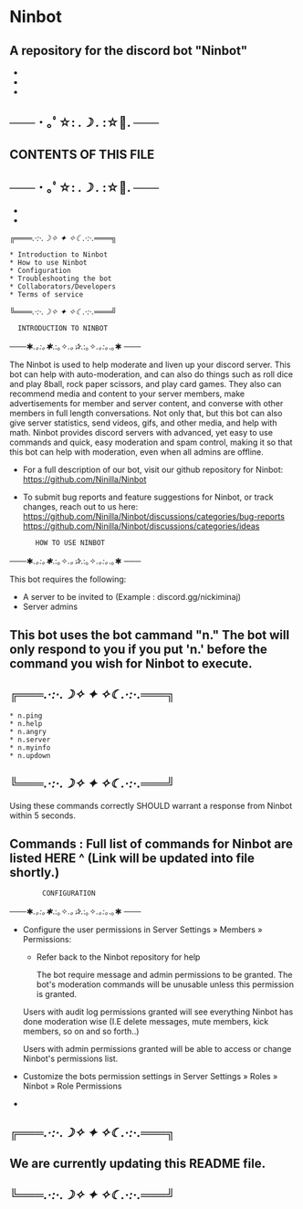 # Ninbot
A repository for the discord bot "Ninbot" 
-
-
-
-
─── ･ ｡ﾟ☆: *.☽ .* :☆ﾟ. ───
-
CONTENTS OF THIS FILE 
-
─── ･ ｡ﾟ☆: *.☽ .* :☆ﾟ. ───
 -
 -
 -
╔═══*.·:·.☽✧    ✦    ✧☾.·:·.*═══╗

    * Introduction to Ninbot
    * How to use Ninbot
    * Configuration
    * Troubleshooting the bot
    * Collaborators/Developers
    * Terms of service 
    
╚═══*.·:·.☽✧    ✦    ✧☾.·:·.*═══╝

      INTRODUCTION TO NINBOT 
───✱*.｡:｡✱*.:｡✧*.｡✰*.:｡✧*.｡:｡*.｡✱ ───

The Ninbot is used to help moderate and liven up your discord server. This bot can help with auto-moderation, and can also do things such as roll dice and play 8ball, rock paper scissors, and play card games. They also can recommend media and content to your server members, make advertisements for member and server content, and converse with other members in full length conversations. Not only that, but this bot can also give server statistics, send videos, gifs, and other media, and help with math. Ninbot provides discord servers with advanced, yet easy to use commands and quick, easy moderation and spam control, making it so that this bot can help with moderation, even when all admins are offline. 

 * For a full description of our bot, visit our github repository for Ninbot: 
   https://github.com/Ninilla/Ninbot

 * To submit bug reports and feature suggestions for Ninbot, or track changes, reach out to us here:
  https://github.com/Ninilla/Ninbot/discussions/categories/bug-reports
  https://github.com/Ninilla/Ninbot/discussions/categories/ideas
  
          HOW TO USE NINBOT
───✱*.｡:｡✱*.:｡✧*.｡✰*.:｡✧*.｡:｡*.｡✱ ───

This bot requires the following:

 * A server to be invited to (Example : discord.gg/nickiminaj)
 * Server admins

This bot uses the bot cammand "n." 
The bot will only respond to you if you put 'n.' before the command you wish for Ninbot to execute.
-

╔═══*.·:·.☽✧    ✦    ✧☾.·:·.*═══╗
-
    * n.ping
    * n.help
    * n.angry
    * n.server
    * n.myinfo
    * n.updown
    
╚═══*.·:·.☽✧    ✦    ✧☾.·:·.*═══╝
-


Using these commands correctly SHOULD warrant a response from Ninbot within 5 seconds.


  Commands : 
Full list of commands for Ninbot are listed HERE ^ (Link will be updated into file shortly.)
-
            CONFIGURATION
───✱*.｡:｡✱*.:｡✧*.｡✰*.:｡✧*.｡:｡*.｡✱ ───
 
 * Configure the user permissions in Server Settings » Members » Permissions:

   - Refer back to the Ninbot repository for help

     The bot require message and admin permissions to be granted. 
     The bot's moderation commands will be unusable unless this permission
     is granted.

    Users with audit log permissions granted will see everything Ninbot has done moderation wise (I.E delete messages, mute members, kick members, so on and so forth..)
   

    Users with admin permissions granted will be able to access or change Ninbot's permissions list. 

 * Customize the bots permission settings in Server Settings » Roles »
   Ninbot » Role Permissions
-
╔═══*.·:·.☽✧    ✦    ✧☾.·:·.*═══╗
-
We are currently updating
this README file. 
-
╚═══*.·:·.☽✧    ✦    ✧☾.·:·.*═══╝
-

